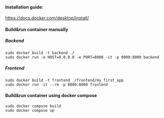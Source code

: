 #### Installation guide:
https://docs.docker.com/desktop/install/

#### Build&run container manually
##### Backend
```console
sudo docker build -t backend ./
sudo docker run -e HOST=0.0.0.0 -e PORT=8000 -it -p 8000:8000 backend
```
##### Frontend
```console
sudo docker build -t frontend ./frontend/my_first_app
sudo docker run -it --rm -p 8080:8080 frontend
```
#### Build&run container using docker compose
```console
sudo docker compose build
sudo docker compose up
```
